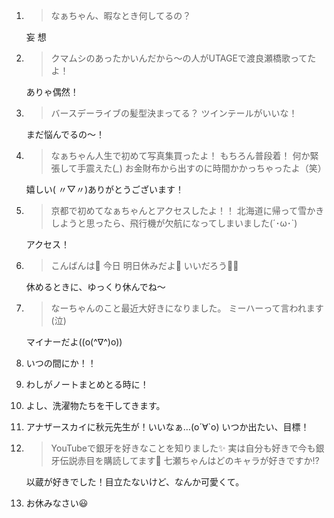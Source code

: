 1. > なぁちゃん、暇なとき何してるの？

   妄 想

2. > クマムシのあったかいんだから〜の人がUTAGEで渡良瀬橋歌ってたよ！

   ありゃ偶然！

3. > バースデーライブの髪型決まってる？ ツインテールがいいな！

   まだ悩んでるの～！

4. > なぁちゃん人生で初めて写真集買ったよ！ もちろん普段着！ 何か緊張して手震えた(*_*) お金財布から出すのに時間かかっちゃったよ（笑）

   嬉しい( 〃▽〃)ありがとうございます！

5. > 京都で初めてなぁちゃんとアクセスしたよ！！ 北海道に帰って雪かきしようと思ったら、飛行機が欠航になってしまいました(´･ω･`)

   アクセス！

6. > こんばんは🎉 今日 明日休みだよ🎉 いいだろう🎉😊

   休めるときに、ゆっくり休んでね～

7. > なーちゃんのこと最近大好きになりました。 ミーハーって言われます(泣)

   マイナーだよ((o(^∇^)o))

8. いつの間にか！！

9. わしがノートまとめとる時に！

10. よし、洗濯物たちを干してきます。

11. アナザースカイに秋元先生が！いいなぁ…(о´∀`о) いつか出たい、目標！

12. > YouTubeで銀牙を好きなことを知りました✨ 実は自分も好きで今も銀牙伝説赤目を購読してます🎵 七瀬ちゃんはどのキャラが好きですか⁉

    以蔵が好きでした！目立たないけど、なんか可愛くて。

13. お休みなさい😃